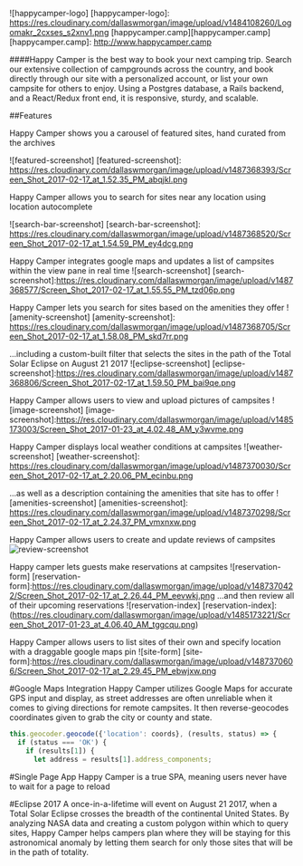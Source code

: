 ![happycamper-logo]
[happycamper-logo]: https://res.cloudinary.com/dallaswmorgan/image/upload/v1484108260/Logomakr_2cxses_s2xnv1.png
[happycamper.camp][happycamper.camp]
[happycamper.camp]: http://www.happycamper.camp

####Happy Camper is the best way to book your next camping trip.
Search our extensive collection of campgrounds across the country, and book directly through our site with a personalized account, or list your own campsite for others to enjoy. Using a Postgres database, a Rails backend, and a React/Redux front end, it is responsive, sturdy, and scalable.

##Features

Happy Camper shows you a carousel of featured sites, hand curated from the archives

![featured-screenshot]
[featured-screenshot]: https://res.cloudinary.com/dallaswmorgan/image/upload/v1487368393/Screen_Shot_2017-02-17_at_1.52.35_PM_abqjkl.png

Happy Camper allows you to search for sites near any location using location autocomplete

![search-bar-screenshot]
[search-bar-screenshot]: https://res.cloudinary.com/dallaswmorgan/image/upload/v1487368520/Screen_Shot_2017-02-17_at_1.54.59_PM_ey4dcg.png

Happy Camper integrates google maps and updates a list of campsites within the view pane in real time
![search-screenshot]
[search-screenshot]:https://res.cloudinary.com/dallaswmorgan/image/upload/v1487368577/Screen_Shot_2017-02-17_at_1.55.55_PM_tzd06p.png

Happy Camper lets you search for sites based on the amenities they offer
![amenity-screenshot]
[amenity-screenshot]: https://res.cloudinary.com/dallaswmorgan/image/upload/v1487368705/Screen_Shot_2017-02-17_at_1.58.08_PM_skd7rr.png

...including a custom-built filter that selects the sites in the path of the Total Solar Eclipse on August 21 2017
![eclipse-screenshot]
[eclipse-screenshot]:https://res.cloudinary.com/dallaswmorgan/image/upload/v1487368806/Screen_Shot_2017-02-17_at_1.59.50_PM_bai9qe.png


Happy Camper allows users to view and upload pictures of campsites
![image-screenshot]
[image-screenshot]:https://res.cloudinary.com/dallaswmorgan/image/upload/v1485173003/Screen_Shot_2017-01-23_at_4.02.48_AM_y3wvme.png

Happy Camper displays local weather conditions at campsites
![weather-screenshot]
[weather-screenshot]: https://res.cloudinary.com/dallaswmorgan/image/upload/v1487370030/Screen_Shot_2017-02-17_at_2.20.06_PM_ecinbu.png

...as well as a description containing the amenities that site has to offer
![amenities-screenshot]
[amenities-screenshot]: https://res.cloudinary.com/dallaswmorgan/image/upload/v1487370298/Screen_Shot_2017-02-17_at_2.24.37_PM_vmxnxw.png

Happy Camper allows users to create and update reviews of campsites
![review-screenshot](https://res.cloudinary.com/dallaswmorgan/image/upload/v1485173111/Screen_Shot_2017-01-23_at_4.04.47_AM_ba0tol.png)

Happy camper lets guests make reservations at campsites
![reservation-form]
[reservation-form]:https://res.cloudinary.com/dallaswmorgan/image/upload/v1487370422/Screen_Shot_2017-02-17_at_2.26.44_PM_eevwkj.png
...and then review all of their upcoming reservations
![reservation-index]
[reservation-index]:(https://res.cloudinary.com/dallaswmorgan/image/upload/v1485173221/Screen_Shot_2017-01-23_at_4.06.40_AM_tggcqu.png)

Happy Camper allows users to list sites of their own and specify location with a draggable google maps pin
![site-form]
[site-form]:https://res.cloudinary.com/dallaswmorgan/image/upload/v1487370606/Screen_Shot_2017-02-17_at_2.29.45_PM_ebwjxw.png

#Google Maps Integration
Happy Camper utilizes Google Maps for accurate GPS input and display, as street addresses are often unreliable when it comes to giving directions for remote campsites. It then reverse-geocodes coordinates given to grab the city or county and state.

```js
this.geocoder.geocode({'location': coords}, (results, status) => {
  if (status === 'OK') {
    if (results[1]) {
      let address = results[1].address_components;
```

#Single Page App
Happy Camper is a true SPA, meaning users never have to wait for a page to reload

#Eclipse 2017
A once-in-a-lifetime will event on August 21 2017, when a Total Solar Eclipse crosses the breadth of the continental United States. By analyzing NASA data and creating a custom polygon within which to query sites, Happy Camper helps campers plan where they will be staying for this astronomical anomaly by letting them search for only those sites that will be in the path of totality.
